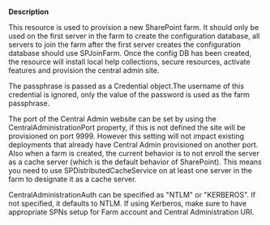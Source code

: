 **Description**

This resource is used to provision a new SharePoint farm. It should only be used on the first 
server in the farm to create the configuration database, all servers to join the farm after the 
first server creates the configuration database should use SPJoinFarm. Once the config DB has 
been created, the resource will install local help collections, secure resources, activate 
features and provision the central admin site.

The passphrase is passed as a Credential object.The username of this credential is ignored, only 
the value of the password is used as the farm passphrase.

The port of the Central Admin website can be set by using the CentralAdministrationPort property, 
if this is not defined the site will be provisioned on port 9999. However this setting will not 
impact existing deployments that already have Central Admin provisioned on another port. Also when 
a farm is created, the current behavior is to not enroll the server as a cache server (which is 
the default behavior of SharePoint). This means you need to use SPDistributedCacheService on at 
least one server in the farm to designate it as a cache server.

CentralAdministrationAuth can be specified as "NTLM" or "KERBEROS". If not specified, it defaults 
to NTLM. If using Kerberos, make sure to have appropriate SPNs setup for Farm account and Central 
Administration URI.
